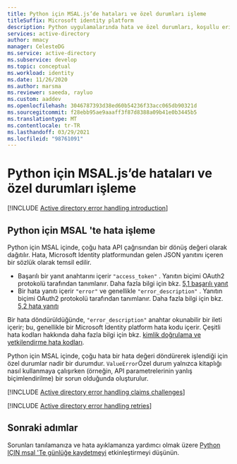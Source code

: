 ```yaml
---
title: Python için MSAL.js’de hataları ve özel durumları işleme
titleSuffix: Microsoft identity platform
description: Python uygulamalarında hata ve özel durumları, koşullu erişim talep sorunlarını ve MSAL ' de yeniden denemeleri nasıl işleyeceğinizi öğrenin.
services: active-directory
author: mmacy
manager: CelesteDG
ms.service: active-directory
ms.subservice: develop
ms.topic: conceptual
ms.workload: identity
ms.date: 11/26/2020
ms.author: marsma
ms.reviewer: saeeda, rayluo
ms.custom: aaddev
ms.openlocfilehash: 3046787393d38ed60b54236f33acc065db90321d
ms.sourcegitcommit: f28ebb95ae9aaaff3f87d8388a09b41e0b3445b5
ms.translationtype: MT
ms.contentlocale: tr-TR
ms.lasthandoff: 03/29/2021
ms.locfileid: "98761091"
---
```

# <a name="handle-errors-and-exceptions-in-msal-for-python"></a>Python için MSAL.js’de hataları ve özel durumları işleme

[!INCLUDE [Active directory error handling introduction](../../../includes/active-directory-develop-error-handling-introduction.md)]

## <a name="error-handling-in-msal-for-python"></a>Python için MSAL 'te hata işleme

Python için MSAL içinde, çoğu hata API çağrısından bir dönüş değeri olarak dağıtılır. Hata, Microsoft Identity platformundan gelen JSON yanıtını içeren bir sözlük olarak temsil edilir.

* Başarılı bir yanıt anahtarını içerir `"access_token"` . Yanıtın biçimi OAuth2 protokolü tarafından tanımlanır. Daha fazla bilgi için bkz. [5,1 başarılı yanıt](https://tools.ietf.org/html/rfc6749#section-5.1)
* Bir hata yanıtı içerir `"error"` ve genellikle `"error_description"` . Yanıtın biçimi OAuth2 protokolü tarafından tanımlanır. Daha fazla bilgi için bkz. [5,2 hata yanıtı](https://tools.ietf.org/html/rfc6749#section-5.2)

Bir hata döndürüldüğünde, `"error_description"` anahtar okunabilir bir ileti içerir; bu, genellikle bir Microsoft Identity platform hata kodu içerir. Çeşitli hata kodları hakkında daha fazla bilgi için bkz. [kimlik doğrulama ve yetkilendirme hata kodları](./reference-aadsts-error-codes.md).

Python için MSAL içinde, çoğu hata bir hata değeri döndürerek işlendiği için özel durumlar nadir bir durumdur. `ValueError`Özel durum yalnızca kitaplığı nasıl kullanmaya çalışırken (örneğin, API parametrelerinin yanlış biçimlendirilme) bir sorun olduğunda oluşturulur.

[!INCLUDE [Active directory error handling claims challenges](../../../includes/active-directory-develop-error-handling-claims-challenges.md)]

[!INCLUDE [Active directory error handling retries](../../../includes/active-directory-develop-error-handling-retries.md)]

## <a name="next-steps"></a>Sonraki adımlar

Sorunları tanılamanıza ve hata ayıklamanıza yardımcı olmak üzere [Python IÇIN msal 'Te günlüğe kaydetmeyi](msal-logging-python.md) etkinleştirmeyi düşünün.
